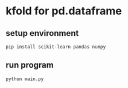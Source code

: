 # kfold for pd.dataframe

## setup environment

```shell
pip install scikit-learn pandas numpy
```

## run program

```shell
python main.py
```
